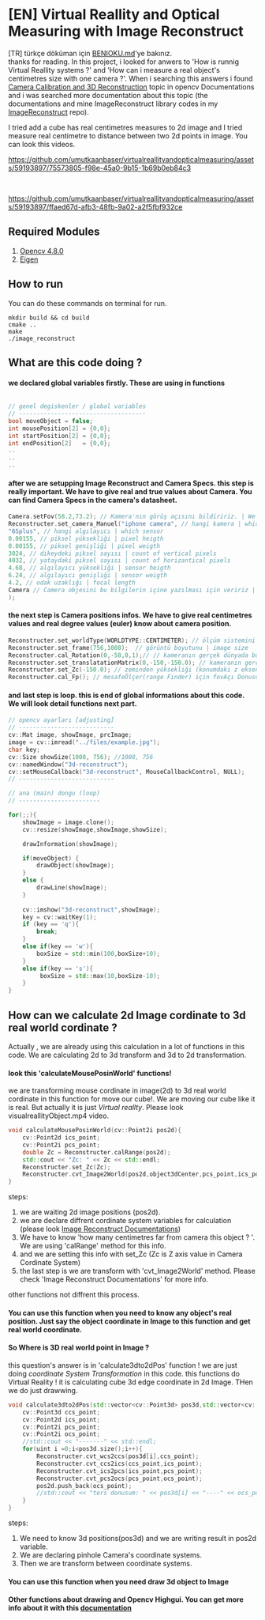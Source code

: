 # [EN] Virtual Reallity and Optical Measuring with Image Reconstruct
[TR] türkçe döküman için <a href="https://github.com/umutkaanbaser/virtualreallityandopticalmeasuring/blob/main/BENIOKU.md">BENIOKU.md</a>'ye bakınız. </br>
thanks for reading. In this project, i looked for anwers to 'How is runnig Virtual Reallity systems ?' and 'How can i measure a real object's centimetres size with one camera ?'. When i searching this answers i found <a href="https://docs.opencv.org/4.x/d9/d0c/group__calib3d.html">Camera Calibration and 3D Reconstruction</a> topic in opencv Documentations and i was searched more documentation about this topic (the documentations and mine ImageReconstruct library codes in my  <a href="https://github.com/umutkaanbaser/imagereconstruct">ImageReconstruct</a> repo). 


I tried add a cube has real centimetres measures to 2d image and I tried measure real centimetre to distance between two 2d points in image. You can look this videos.


https://github.com/umutkaanbaser/virtualreallityandopticalmeasuring/assets/59193897/75573805-f98e-45a0-9b15-1b69b0eb84c3

<br/>



https://github.com/umutkaanbaser/virtualreallityandopticalmeasuring/assets/59193897/ffaed67d-afb3-48fb-9a02-a2f5fbf932ce


## Required Modules
1. <a href="https://docs.opencv.org/4.x/d7/d9f/tutorial_linux_install.html">Opencv 4.8.0</a>
2. <a href="https://eigen.tuxfamily.org/index.php?title=Main_Page">Eigen</a>

##  How to run
You can do these commands on terminal for run.
```
mkdir build && cd build
cmake ..
make
./image_reconstruct
```

## What are this code doing ?
#### we declared global variables firstly. These are using in functions
```c++

// genel degiskenler / global variables
// ------------------------------------
bool moveObject = false;
int mousePosition[2] = {0,0};
int startPosition[2] = {0,0};
int endPosition[2]   = {0,0};
..
..
..
```
#### after we are setupping Image Reconstruct and Camera Specs. this step is really important. We have to give real and true values about Camera. You can find Camera Specs in the camera's datasheet.
```c++
Camera.setFov(58.2,73.2); // Kamera'nın görüş açısını bildiririz. | We set the fov information about the camera
Reconstructer.set_camera_Manuel("iphone camera", // hangi kamera | which camera
"6Splus", // hangi algılayıcı | which sensor
0.00155, // piksel yüksekliği | pixel heigth
0.00155, // piksel genişliği | pixel weigth
3024, // dikeydeki piksel sayısı | count of vertical pixels 
4032, // yataydaki piksel sayısı | count of horizantical pixels 
4.68, // algılayıcı yüksekliği | sensor heigth
6.24, // algılayıcı genişliği | sensor weigth
4.2, // odak uzaklığı | focal length
Camera // Camera objesini bu bilgilerin içine yazılması için veririz | we are giving to Camera object for it write the information on the object
); 
```

#### the next step is Camera positions infos. We have to give real centimetres values and real degree values (euler) know about camera position. 
```C++
Reconstructer.set_worldType(WORLDTYPE::CENTIMETER); // ölçüm sistemini söyleriz | we are setting measurement
Reconstructer.set_frame(756,1008);  // görüntü boyutunu | image size
Reconstructer.cal_Rotation(0,-58,0,1);// // kameranın gerçek dünyada bulunduğu euler açıları | Euler angles where the camera is located in the real world
Reconstructer.set_translatationMatrix(0,-150,-150.0); // kameranın gerçek dünyada ki konumu | the position where the camera is located in the real world
Reconstructer.set_Zc(-150.0); // zeminden yüksekliği (konumdaki z ekseni ile aynıdır!) | height above ground (same as z-axis at location!)
Reconstructer.cal_Fp(); // mesafeÖlçer(range Finder) için fovAçı Donusumu hesaplanır | Calculate Fov to Degree tansform for range Finder
```
#### and last step is loop. this is end of global informations about this code. We will look detail functions next part.
```c++
// opencv ayarları [adjusting]
// ---------------------------
cv::Mat image, showImage, prcImage;
image = cv::imread("../files/example.jpg");
char key;
cv::Size showSize(1008, 756); //1008, 756
cv::namedWindow("3d-reconstruct");
cv::setMouseCallback("3d-reconstruct", MouseCallbackControl, NULL);
// ---------------------------

// ana (main) dongu (loop)
// -----------------------

for(;;){
    showImage = image.clone();
    cv::resize(showImage,showImage,showSize);

    drawInformation(showImage);

    if(moveObject) {
        drawObject(showImage);
    }
    else {
        drawLine(showImage);
    }
    
    cv::imshow("3d-reconstruct",showImage);
    key = cv::waitKey(1);
    if (key == 'q'){
        break;
    }
    else if(key == 'w'){
        boxSize = std::min(100,boxSize+10);
    }
    else if(key == 's'){
         boxSize = std::max(10,boxSize-10);
    }
}

```

## How can we calculate 2d Image cordinate to 3d real world cordinate ? 
Actually , we are already using this calculation in a lot of functions in this code. We are calculating 2d to 3d transform and 3d to 2d transformation.
#### look this 'calculateMousePosinWorld' functions!
we are transforming mouse cordinate in image(2d) to 3d real world cordinate in this function for move our cube!. We are moving our cube like it is real. But actually it is just <i>Virtual reallty</i>. Please look visualreallityObject.mp4 video.
```c++
void calculateMousePosinWorld(cv::Point2i pos2d){
    cv::Point2d ics_point;
    cv::Point2i pcs_point;
    double Zc = Reconstructer.calRange(pos2d);
    std::cout << "Zc: " << Zc << std::endl;
    Reconstructer.set_Zc(Zc);
    Reconstructer.cvt_Image2World(pos2d,object3dCenter,pcs_point,ics_point);
}
```
steps:
1. we are waiting 2d image positions (pos2d).
2. we are declare diffrent cordinate system variables for calculation (please look <a href="https://github.com/umutkaanbaser/imagereconstruct/tree/main/Documentations">Image Reconstruct Documentations</a>)
3. We have to know 'how many centimetres far from camera this object ? '. We are using 'calRange' method for this info.
4. and we are setting this info with set_Zc (Zc is Z axis value in Camera Cordinate System)
5. the last step is we are transform with 'cvt_Image2World' method. Please check 'Image Reconstruct Documentations' for more info.

other functions not diffrent this process.
#### You can use this function when you need to know  any object's real position. Just say the object coordinate in Image to this function and get real world coordinate.

#### So Where is 3D real world point in Image ?
this question's answer is in 'calculate3dto2dPos' function !
we are just doing <i>coordinate System Transformation </i> in this code.
this functions do Virtual Reality ! it is calculating cube 3d edge coordinate in 2d Image. THen we do just drawwing.
```c++
void calculate3dto2dPos(std::vector<cv::Point3d> pos3d,std::vector<cv::Point2i> &pos2d){
    cv::Point3d ccs_point;
    cv::Point2d ics_point;
    cv::Point2i pcs_point;
    cv::Point2i ocs_point;
    //std::cout << "-------" << std::endl;
    for(uint i =0;i<pos3d.size();i++){
        Reconstructer.cvt_wcs2ccs(pos3d[i],ccs_point);
        Reconstructer.cvt_ccs2ics(ccs_point,ics_point);
        Reconstructer.cvt_ics2pcs(ics_point,pcs_point);
        Reconstructer.cvt_pcs2ocs(pcs_point,ocs_point);
        pos2d.push_back(ocs_point);
        //std::cout << "ters donusum: " << pos3d[i] << "----" << ocs_point << std::endl;
    }
}
```
steps:
1. We need to know 3d positions(pos3d) and we are writing result in pos2d variable.
2. We are declaring pinhole Camera's coordinate systems.
3. Then we are transform between coordinate systems.
#### You can use this function when you need draw 3d object to Image

#### Other functions about drawing and Opencv Highgui. You can get more info about it with this <a href="https://docs.opencv.org/3.4/d7/dfc/group__highgui.html">documentation</a>
